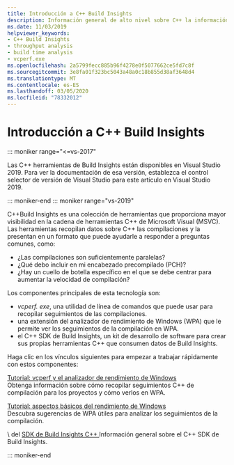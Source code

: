 ```yaml
---
title: Introducción a C++ Build Insights
description: Información general de alto nivel sobre C++ la información de compilación.
ms.date: 11/03/2019
helpviewer_keywords:
- C++ Build Insights
- throughput analysis
- build time analysis
- vcperf.exe
ms.openlocfilehash: 2a5799fecc885b96f4278e0f5077662ce5fd7c8f
ms.sourcegitcommit: 3e8fa01f323bc5043a48a0c18b855d38af3648d4
ms.translationtype: MT
ms.contentlocale: es-ES
ms.lasthandoff: 03/05/2020
ms.locfileid: "78332012"
---
```

# <a name="get-started-with-c-build-insights"></a>Introducción a C++ Build Insights

::: moniker range="<=vs-2017"

Las C++ herramientas de Build Insights están disponibles en Visual Studio 2019. Para ver la documentación de esa versión, establezca el control selector de versión de Visual Studio para este artículo en Visual Studio 2019.

::: moniker-end
::: moniker range="vs-2019"

C++Build Insights es una colección de herramientas que proporciona mayor visibilidad en la cadena de herramientas C++ de Microsoft Visual (MSVC). Las herramientas recopilan datos sobre C++ las compilaciones y la presentan en un formato que puede ayudarle a responder a preguntas comunes, como:

- ¿Las compilaciones son suficientemente paralelas?
- ¿Qué debo incluir en mi encabezado precompilado (PCH)?
- ¿Hay un cuello de botella específico en el que se debe centrar para aumentar la velocidad de compilación?

Los componentes principales de esta tecnología son:

- *vcperf. exe*, una utilidad de línea de comandos que puede usar para recopilar seguimientos de las compilaciones.
- una extensión del analizador de rendimiento de Windows (WPA) que le permite ver los seguimientos de la compilación en WPA.
- el C++ SDK de Build Insights, un kit de desarrollo de software para crear sus propias herramientas C++ que consumen datos de Build Insights.

Haga clic en los vínculos siguientes para empezar a trabajar rápidamente con estos componentes:

[Tutorial: vcperf y el analizador de rendimiento de Windows](tutorials/vcperf-and-wpa.md)\
Obtenga información sobre cómo recopilar seguimientos C++ de compilación para los proyectos y cómo verlos en WPA.

[Tutorial: aspectos básicos del rendimiento de Windows](tutorials/wpa-basics.md)\
Descubra sugerencias de WPA útiles para analizar los seguimientos de la compilación.

\ del [SDK de Build Insights C++ ](reference/sdk/overview.md)
Información general sobre el C++ SDK de Build Insights.

::: moniker-end

